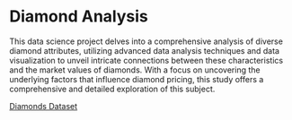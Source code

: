 # Diamond Analysis

This data science project delves into a comprehensive analysis of diverse diamond attributes, utilizing advanced data analysis techniques and data visualization to unveil intricate connections between these characteristics and the market values of diamonds. With a focus on uncovering the underlying factors that influence diamond pricing, this study offers a comprehensive and detailed exploration of this subject.

[Diamonds Dataset](https://www.kaggle.com/datasets/shivam2503/diamonds)
